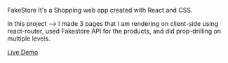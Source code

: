 FakeStore
It's a Shopping web app created with React and CSS.

In this project --> I made 3 pages that I am rendering on client-side using react-router, used Fakestore API for the products, and did prop-drilling on multiple levels.

[Live Demo](https://raven-fakestore.netlify.app/)
